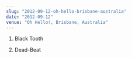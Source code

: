 ```yaml
---
slug: "2012-09-12-oh-hello-brisbane-australia"
date: "2012-09-12"
venue: "Oh Hello!, Brisbane, Australia"
---
```


 1. Black Tooth

 2. Dead-Beat


